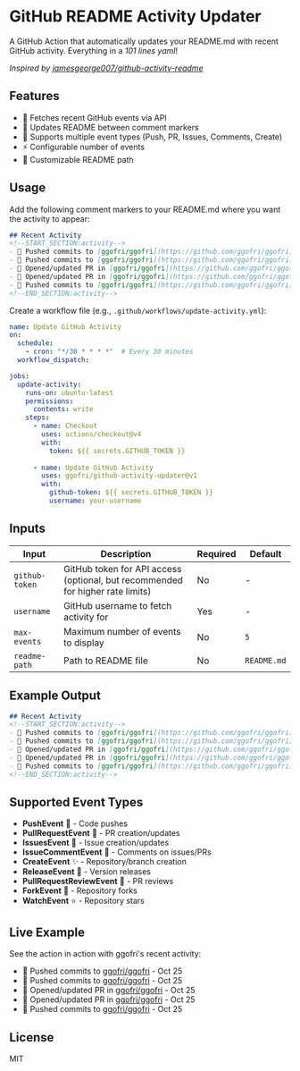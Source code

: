 # GitHub README Activity Updater

A GitHub Action that automatically updates your README.md with recent GitHub activity. Everything in a _101 lines yaml_!

*Inspired by [jamesgeorge007/github-activity-readme](https://github.com/jamesgeorge007/github-activity-readme)*

## Features

- 🚀 Fetches recent GitHub events via API
- 📝 Updates README between comment markers
- 🎯 Supports multiple event types (Push, PR, Issues, Comments, Create)
- ⚡ Configurable number of events
- 🔧 Customizable README path

## Usage

Add the following comment markers to your README.md where you want the activity to appear:

```markdown
## Recent Activity
<!--START_SECTION:activity-->
- 🚀 Pushed commits to [ggofri/ggofri](https://github.com/ggofri/ggofri) - Oct 25
- 🚀 Pushed commits to [ggofri/ggofri](https://github.com/ggofri/ggofri) - Oct 25
- 🔄 Opened/updated PR in [ggofri/ggofri](https://github.com/ggofri/ggofri) - Oct 25
- 🔄 Opened/updated PR in [ggofri/ggofri](https://github.com/ggofri/ggofri) - Oct 25
- 🚀 Pushed commits to [ggofri/ggofri](https://github.com/ggofri/ggofri) - Oct 25
<!--END_SECTION:activity-->
```

Create a workflow file (e.g., `.github/workflows/update-activity.yml`):

```yaml
name: Update GitHub Activity
on:
  schedule:
    - cron: "*/30 * * * *"  # Every 30 minutes
  workflow_dispatch:

jobs:
  update-activity:
    runs-on: ubuntu-latest
    permissions:
      contents: write
    steps:
      - name: Checkout
        uses: actions/checkout@v4
        with:
          token: ${{ secrets.GITHUB_TOKEN }}
      
      - name: Update GitHub Activity
        uses: ggofri/github-activity-updater@v1
        with:
          github-token: ${{ secrets.GITHUB_TOKEN }}
          username: your-username
```

## Inputs

| Input | Description | Required | Default |
|-------|-------------|----------|---------|
| `github-token` | GitHub token for API access (optional, but recommended for higher rate limits) | No | - |
| `username` | GitHub username to fetch activity for | Yes | - |
| `max-events` | Maximum number of events to display | No | `5` |
| `readme-path` | Path to README file | No | `README.md` |

## Example Output

```markdown
## Recent Activity
<!--START_SECTION:activity-->
- 🚀 Pushed commits to [ggofri/ggofri](https://github.com/ggofri/ggofri) - Oct 25
- 🚀 Pushed commits to [ggofri/ggofri](https://github.com/ggofri/ggofri) - Oct 25
- 🔄 Opened/updated PR in [ggofri/ggofri](https://github.com/ggofri/ggofri) - Oct 25
- 🔄 Opened/updated PR in [ggofri/ggofri](https://github.com/ggofri/ggofri) - Oct 25
- 🚀 Pushed commits to [ggofri/ggofri](https://github.com/ggofri/ggofri) - Oct 25
<!--END_SECTION:activity-->
```

## Supported Event Types

- **PushEvent** 🚀 - Code pushes
- **PullRequestEvent** 🔄 - PR creation/updates
- **IssuesEvent** 🐛 - Issue creation/updates
- **IssueCommentEvent** 💬 - Comments on issues/PRs
- **CreateEvent** ✨ - Repository/branch creation
- **ReleaseEvent** 🎉 - Version releases
- **PullRequestReviewEvent** 👀 - PR reviews
- **ForkEvent** 🍴 - Repository forks
- **WatchEvent** ⭐ - Repository stars

## Live Example

See the action in action with ggofri's recent activity:

<!--START_SECTION:activity-->
- 🚀 Pushed commits to [ggofri/ggofri](https://github.com/ggofri/ggofri) - Oct 25
- 🚀 Pushed commits to [ggofri/ggofri](https://github.com/ggofri/ggofri) - Oct 25
- 🔄 Opened/updated PR in [ggofri/ggofri](https://github.com/ggofri/ggofri) - Oct 25
- 🔄 Opened/updated PR in [ggofri/ggofri](https://github.com/ggofri/ggofri) - Oct 25
- 🚀 Pushed commits to [ggofri/ggofri](https://github.com/ggofri/ggofri) - Oct 25
<!--END_SECTION:activity-->

## License

MIT
